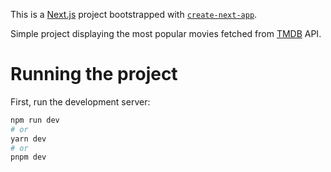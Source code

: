 This is a [Next.js](https://nextjs.org/) project bootstrapped with [`create-next-app`](https://github.com/vercel/next.js/tree/canary/packages/create-next-app).

Simple project displaying the most popular movies fetched from [TMDB](https://www.themoviedb.org/?language=en-CA) API.

# Running the project

First, run the development server:

```bash
npm run dev
# or
yarn dev
# or
pnpm dev
```
